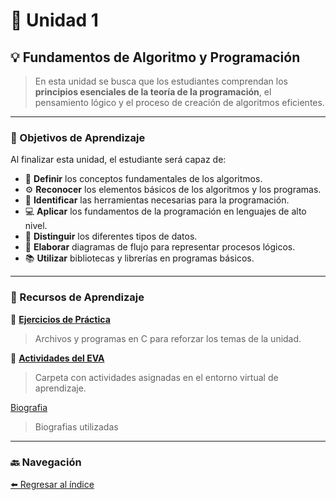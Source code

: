 # 🧩 Unidad 1  
## 💡 Fundamentos de Algoritmo y Programación  

> En esta unidad se busca que los estudiantes comprendan los **principios esenciales de la teoría de la programación**, el pensamiento lógico y el proceso de creación de algoritmos eficientes.

---

### 🎯 Objetivos de Aprendizaje

Al finalizar esta unidad, el estudiante será capaz de:

- 📘 **Definir** los conceptos fundamentales de los algoritmos.  
- ⚙️ **Reconocer** los elementos básicos de los algoritmos y los programas.  
- 🧰 **Identificar** las herramientas necesarias para la programación.  
- 💻 **Aplicar** los fundamentos de la programación en lenguajes de alto nivel.  
- 🔢 **Distinguir** los diferentes tipos de datos.  
- 🧮 **Elaborar** diagramas de flujo para representar procesos lógicos.  
- 📚 **Utilizar** bibliotecas y librerías en programas básicos.

---

### 🧠 Recursos de Aprendizaje

📘 [**Ejercicios de Práctica**](./EjerciciosDePractica.md)  
> Archivos y programas en C para reforzar los temas de la unidad.

📂 [**Actividades del EVA**](https://drive.google.com/drive/folders/18RMv6LhEWZ5VhnlePUVpWW-bmKTvGSbW?usp=sharing)  
> Carpeta con actividades asignadas en el entorno virtual de aprendizaje.

[Biografia](./biografía.md)
>Biografias utilizadas
---

### 🔙 Navegación

[⬅️ Regresar al índice](./index.md)
